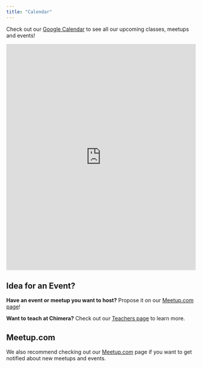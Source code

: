 ```yaml
---
title: "Calendar"
---
```


Check out our [Google Calendar](bit.ly/chimera-calendar) to see all our upcoming classes, meetups and events!

<iframe src="http://www.google.com/calendar/embed?src=chimeraarts.org_b4v4cunfv1ol6mrtm1ij64gh3g%40group.calendar.google.com&ctz=America/Los_Angeles" style="border: 0" width="100%" height="600" frameborder="0" scrolling="no"></iframe>

## Idea for an Event?

**Have an event or meetup you want to host?** Propose it on our [Meetup.com page][meetup]!

**Want to teach at Chimera?** Check out our [Teachers page](/about/teaching/) to learn more.


## Meetup.com

We also recommend checking out our [Meetup.com][meetup] page if you want to get notified about new meetups and events.

[meetup]: http://www.meetup.com/Chimera-Arts-Maker-Space/
